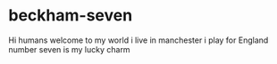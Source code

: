 # beckham-seven

Hi humans welcome to my world
i live in manchester
i play for England
number seven is my lucky charm
